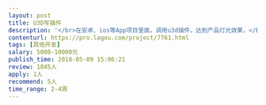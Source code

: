 ```yaml
---                
layout: post       
title: U3D写插件           
description: '</br>在安卓、ios等App项目里面，调用u3d插件，达到产品灯光效果，</br>产品对象：灯具</br>场景：白天和晚上特效</br>要求：在灯具产品上面模拟灯光效果，如开灯的时候，发出的是白光或者黄色光线，</br>多个灯具的灯光下会出现相互叠加效果。在白天模式和夜晚没事下呈现不同视觉效果</br></br>最终：将u3d写成插件包格式</br>'     
contenturl: https://pro.lagou.com/project/7761.html      
tags: [其他开发]            
salary: 5000-10000元          
publish_time: 2018-05-09 15:06:21         
review: 1845人                   
apply: 1人                   
recommend: 5人                   
time_range: 2-4周              
---                 
```

